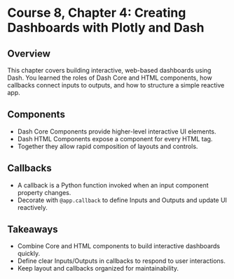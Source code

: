# Course 8, Chapter 4: Creating Dashboards with Plotly and Dash

## Overview
This chapter covers building interactive, web-based dashboards using Dash. You learned the roles of Dash Core and HTML components, how callbacks connect inputs to outputs, and how to structure a simple reactive app.

## Components
- Dash Core Components provide higher-level interactive UI elements.
- Dash HTML Components expose a component for every HTML tag.
- Together they allow rapid composition of layouts and controls.

## Callbacks
- A callback is a Python function invoked when an input component property changes.
- Decorate with `@app.callback` to define Inputs and Outputs and update UI reactively.

## Takeaways
- Combine Core and HTML components to build interactive dashboards quickly.
- Define clear Inputs/Outputs in callbacks to respond to user interactions.
- Keep layout and callbacks organized for maintainability.


